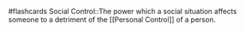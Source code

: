 #flashcards 
Social Control::The power which a social situation affects someone to a detriment of the [[Personal Control]] of a person.
<!--SR:!2023-11-13,6,250-->